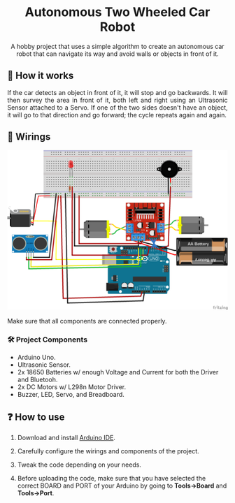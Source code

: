 <h1 align="center">Autonomous Two Wheeled Car Robot</h1>
<p align="center">
 A hobby project that uses a simple algorithm to create an autonomous car robot that can navigate its way and avoid walls or objects in front of it.
</p>

## 🤔 How it works

<p align="justify">
 If the car detects an object in front of it, it will stop and go backwards. It will then survey the area in front of it, both left and right using an Ultrasonic Sensor attached to a Servo. If one of the two sides doesn't have an object, it will go to that direction and go forward; the cycle repeats again and again.
</p>

## 🔗 Wirings

![project-overview](./Schematic-Diagram.png)

<p align="justify">
 Make sure that all components are connected properly.
</p>

### 🛠️ Project Components

<ul>
   <li>Arduino Uno.</li>
   <li>Ultrasonic Sensor.</li>
   <li>2x 18650 Batteries w/ enough Voltage and Current for both the Driver and Bluetooh.</li>
   <li>2x DC Motors w/ L298n Motor Driver.</li>
   <li>Buzzer, LED, Servo, and Breadboard.</li>
</ul>

## ❓ How to use

1. Download and install [Arduino IDE](https://www.arduino.cc/en/software).

2. Carefully configure the wirings and components of the project.

3. Tweak the code depending on your needs.

4. Before uploading the code, make sure that you have selected the correct BOARD and PORT of your Arduino by going to **Tools->Board** and **Tools->Port**.
